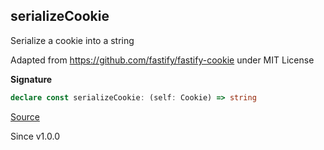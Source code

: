 ## serializeCookie

Serialize a cookie into a string

Adapted from https://github.com/fastify/fastify-cookie under MIT License

**Signature**

```ts
declare const serializeCookie: (self: Cookie) => string
```

[Source](https://github.com/Effect-TS/effect/tree/main/packages/platform/src/Cookies.ts#L593)

Since v1.0.0